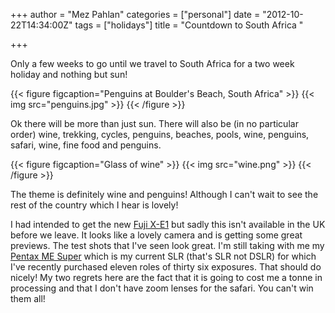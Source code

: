 +++
author = "Mez Pahlan"
categories = ["personal"]
date = "2012-10-22T14:34:00Z"
tags = ["holidays"]
title = "Countdown to South Africa "

+++

Only a few weeks to go until we travel to South Africa for a two week holiday and nothing but sun!

{{< figure figcaption="Penguins at Boulder's Beach, South Africa" >}}
    {{< img src="penguins.jpg" >}}
{{< /figure >}}

<!--more-->

Ok there will be more than just sun. There will also be (in no particular order) wine, trekking, cycles, penguins,
beaches, pools, wine, penguins, safari, wine, fine food and penguins.

{{< figure figcaption="Glass of wine" >}}
    {{< img src="wine.png" >}}
{{< /figure >}}

The theme is definitely wine and penguins! Although I can't wait to see the rest of the country which I hear is lovely!

I had intended to get the new [Fuji X-E1](http://www.fujifilm.eu/uk/products/digital-cameras/pro-enthusiast/model/x-e1/)
but sadly this isn't available in the UK before we leave. It looks like a lovely camera and is getting some great
previews. The test shots that I've seen look great. I'm still taking with me my [Pentax ME
Super](http://en.wikipedia.org/wiki/Pentax_ME_Super) which is my current SLR (that's SLR not DSLR) for which I've
recently purchased eleven roles of thirty six exposures. That should do nicely! My two regrets here are the fact that it
is going to cost me a tonne in processing and that I don't have zoom lenses for the safari. You can't win them all!
